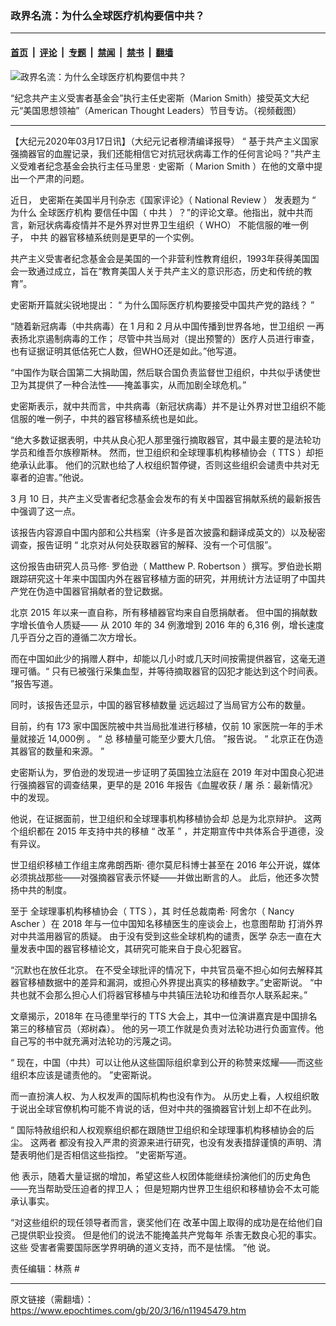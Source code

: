 ### 政界名流：为什么全球医疗机构要信中共？

---

#### [首页](../../../..?n11945479) &nbsp;|&nbsp; [评论](../../../../../epoch-comment?n11945479) &nbsp;|&nbsp; [专题](../../../../../epoch-special?n11945479) &nbsp;|&nbsp; [禁闻](../../../../../epoch-news?n11945479) &nbsp;|&nbsp; [禁书](../../../../../books?n11945479) &nbsp;|&nbsp; [翻墙](https://github.com/gfw-breaker/nogfw/blob/master/README.md?n11945479)


<div><img alt="政界名流：为什么全球医疗机构要信中共？" class="attachment-djy_600_400 size-djy_600_400 wp-post-image" src="https://i.epochtimes.com/assets/uploads/2020/03/MLE-1200800-02-600x400.jpg"/>
<div class="caption">
 <p>
  “纪念共产主义受害者基金会”执行主任史密斯（Marion Smith）接受英文大纪元“美国思想领袖”（American Thought Leaders）节目专访。（视频截图）
 </p>
</div></div><hr/><div class="post_content" id="artbody" itemprop="articleBody">
 <!-- article content begin -->
 <p>
  【大纪元2020年03月17日讯】（大纪元记者穆清编译报导）
  <span class="s2">
   “
  </span>
  <span class="s1">
   基于共产主义国家强摘器官的血腥记录，我们还能相信它对抗冠状病毒工作的任何言论吗？”共产主义受难者纪念基金会执行主任马里恩
  </span>
  <span class="s2">
   ·
  </span>
  <span class="s1">
   史密斯（
  </span>
  <span class="s2">
   Marion Smith
  </span>
  <span class="s1">
   ）在他的文章中提出一个严肃的问题。
  </span>
 </p>
 <p class="p3">
  <span class="s1">
   近日，
  </span>
  <span class="s1">
   史密斯在美国半月刊杂志《国家评论》（
  </span>
  <span class="s2">
   National Review
  </span>
  <span class="s1">
   ）
  </span>
  <span class="s1">
   发表题为
  </span>
  <span class="s2">
   “
  </span>
  <span class="s1">
   为什么
   <ok href="https://www.epochtimes.com/gb/tag/%E5%85%A8%E7%90%83%E5%8C%BB%E7%96%97%E6%9C%BA%E6%9E%84.html">
    全球医疗机构
   </ok>
   要信任中国（
   <ok href="https://www.epochtimes.com/gb/tag/%E4%B8%AD%E5%85%B1.html">
    中共
   </ok>
   ）？”的评论文章。他指出，就中共而言，新冠状病毒疫情并不是外界对世界卫生组织（
   <span class="s2">
    WHO）
   </span>
   不能信服的唯一例子，
   <ok href="https://www.epochtimes.com/gb/tag/%E4%B8%AD%E5%85%B1.html">
    中共
   </ok>
   的器官移植系统则是更早的一个实例。
  </span>
 </p>
 <p class="p3">
  <span class="s1">
   共产主义受害者纪念基金会是美国的一个非营利性教育组织，1993年获得美国国会一致通过成立，旨在“教育美国人关于共产主义的意识形态，历史和传统的教育”。
  </span>
 </p>
 <p class="p3">
  <span class="s1">
   史密斯开篇就尖锐地提出：
  </span>
  <span class="s2">
   “
  </span>
  <span class="s1">
   为什么国际医疗机构要接受中国共产党的路线？
  </span>
  <span class="s2">
   ”
  </span>
 </p>
 <p class="p3">
  <span class="s1">
   “随着新冠病毒（中共病毒）在
  </span>
  <span class="s2">
   1
  </span>
  <span class="s1">
   月和
  </span>
  <span class="s2">
   2
  </span>
  <span class="s1">
   月从中国传播到世界各地，世卫组织
  </span>
  <span class="s1">
   一再表扬北京遏制病毒的工作；
  </span>
  <span class="s1">
   尽管中共当局对（提出预警的）医疗人员进行审查，也有证据证明其低估死亡人数，但WHO还是如此。”他写道。
  </span>
 </p>
 <p class="p3">
  <span class="s1">
   “中国作为联合国第二大捐助国，然后联合国负责监督世卫组织，中共似乎诱使世卫为其提供了一种合法性——掩盖事实，从而加剧全球危机。”
  </span>
 </p>
 <p class="p3">
  <span class="s1">
   史密斯表示，就中共而言，中共病毒（新冠状病毒）并不是让外界对世卫组织不能信服的唯一例子，中共的器官移植系统也是如此。
  </span>
 </p>
 <p class="p1">
  <span class="s1">
   “绝大多数证据表明，中共从良心犯人那里强行摘取器官，其中最主要的是法轮功学员和维吾尔族穆斯林。
  </span>
  <span class="s1">
   然而，世卫组织和全球理事机构移植协会（
  </span>
  <span class="s2">
   TTS
  </span>
  <span class="s1">
   ）却拒绝承认此事。
  </span>
  <span class="s1">
   他们的沉默也给了人权组织暂停键，否则这些组织会谴责中共对无辜者的迫害。”他说。
  </span>
 </p>
 <p class="p1">
  <span class="s1">
   <span class="s2">
    3
   </span>
   月
   <span class="s2">
    10
   </span>
   日，共产主义受害者纪念基金会发布的有关中国器官捐献系统的最新报告中强调了这一点。
  </span>
 </p>
 <p class="p3">
  <span class="s1">
   该报告内容源自中国内部和公共档案（许多是首次披露和翻译成英文的）以及秘密调查，报告证明
  </span>
  <span class="s2">
   “
  </span>
  <span class="s1">
   北京对从何处获取器官的解释、没有一个可信服”。
  </span>
 </p>
 <p class="p3">
  <span class="s1">
   这份报告由研究人员马修‧
  </span>
  <span class="s1">
   罗伯逊（
  </span>
  <span class="s2">
   Matthew P. Robertson
  </span>
  <span class="s1">
   ）撰写。罗伯逊长期跟踪研究这十年来中国国内外在器官移植方面的研究，并用统计方法证明了中国共产党在伪造中国器官捐献者的登记数据。
  </span>
 </p>
 <p class="p3">
  <span class="s1">
   北京
  </span>
  <span class="s2">
   2015
  </span>
  <span class="s1">
   年以来一直自称，所有移植器官均来自自愿捐献者。
  </span>
  <span class="s1">
   但中国的捐献数字增长值令人质疑——
  </span>
  <span class="s1">
   从
  </span>
  <span class="s2">
   2010
  </span>
  <span class="s1">
   年的
  </span>
  <span class="s2">
   34
  </span>
  <span class="s1">
   例激增到
  </span>
  <span class="s2">
   2016
  </span>
  <span class="s1">
   年的
  </span>
  <span class="s2">
   6,316
  </span>
  <span class="s1">
   例，增长速度几乎百分之百的遵循二次方增长。
  </span>
 </p>
 <p class="p3">
  <span class="s1">
   而在中国如此少的捐赠人群中，却能以几小时或几天时间按需提供器官，这毫无道理可循。“
  </span>
  <span class="s1">
   只有已被强行采集血型，并等待摘取器官的囚犯才能达到这个时间表。
  </span>
  <span class="s2">
   ”报告写道。
  </span>
 </p>
 <p class="p3">
  <span class="s1">
   同时，该报告还显示，中国的器官移植数量
  </span>
  <span class="s6">
   远远超过了当局官方公布的数量。
  </span>
 </p>
 <p class="p3">
  <span class="s1">
   目前，约有
  </span>
  <span class="s2">
   173
  </span>
  <span class="s1">
   家中国医院被中共当局批准进行移植，仅前
  </span>
  <span class="s2">
   10
  </span>
  <span class="s1">
   家医院一年的手术量就接近
  </span>
  <span class="s2">
   14,000例
  </span>
  <span class="s1">
   。
  </span>
  <span class="s2">
   “ 总
  </span>
  <span class="s1">
   移植量可能至少要大几倍。
  </span>
  <span class="s2">
   ”报告说。
  </span>
  <span class="s2">
   “
  </span>
  <span class="s1">
   北京正在伪造其器官的数量和来源。
  </span>
  <span class="s2">
   ”
  </span>
 </p>
 <p class="p3">
  <span class="s1">
   史密斯认为，罗伯逊的发现进一步证明了英国独立法庭在
  </span>
  <span class="s2">
   2019
  </span>
  <span class="s1">
   年对中国良心犯进行强摘器官的调查结果，更早的是
  </span>
  <span class="s2">
   2016
  </span>
  <span class="s1">
   年报告《血腥收获
  </span>
  <span class="s2">
   /
  </span>
  <span class="s1">
   屠
  </span>
  <span class="s6">
   杀：最新情况》中的发现。
  </span>
 </p>
 <p class="p3">
  <span class="s1">
   他说，在证据面前，世卫组织和全球理事机构移植协会却
  </span>
  <span class="s1">
   总是为北京辩护。
  </span>
  <span class="s1">
   这两个组织都在
  </span>
  <span class="s2">
   2015
  </span>
  <span class="s1">
   年支持中共的移植
  </span>
  <span class="s2">
   “
  </span>
  <span class="s1">
   改革
  </span>
  <span class="s2">
   ”
  </span>
  <span class="s1">
   ，并定期宣传中共体系合乎道德，没有异议。
  </span>
 </p>
 <p class="p3">
  <span class="s1">
   世卫组织移植工作组主席弗朗西斯‧
  </span>
  <span class="s1">
   德尔莫尼科博士甚至在
  </span>
  <span class="s2">
   2016
  </span>
  <span class="s1">
   年公开说，媒体必须挑战那些——对强摘器官表示怀疑——并做出断言的人。
  </span>
  <span class="s1">
   此后，他还多次赞扬中共的制度。
  </span>
 </p>
 <p class="p3">
  <span class="s1">
   至于
  </span>
  <span class="s1">
   全球理事机构移植协会（
   <span class="s2">
    TTS
   </span>
   ），其
  </span>
  <span class="s1">
   时任总裁南希‧
  </span>
  <span class="s1">
   阿舍尔（
  </span>
  <span class="s2">
   Nancy Ascher
  </span>
  <span class="s1">
   ）在
   <span class="s2">
    2018
   </span>
   年与一位中国知名移植医生的座谈会上，也意图帮助
  </span>
  <span class="s1">
   打消外界对中共滥用器官的质疑。
  </span>
  <span class="s1">
   由于没有受到这些全球机构的谴责，医学
  </span>
  <span class="s6">
   杂志一直在大量发表中国的器官移植论文，其研究可能来自于良心犯器官。
  </span>
 </p>
 <p class="p3">
  <span class="s1">
   “沉默也在放任北京。
  </span>
  <span class="s1">
   在不受全球批评的情况下，中共官员毫不担心如何去解释其器官移植数据中的差异和漏洞，或担心外界提出真实的移植数字。”史密斯说。
  </span>
  <span class="s1">
   “中共也就不会那么担心人们将器官移植与中共镇压法轮功和维吾尔人联系起来。”
  </span>
 </p>
 <p class="p3">
  <span class="s2">
   文章揭示，2018年
  </span>
  <span class="s1">
   在马德里举行的
  </span>
  <span class="s2">
   TTS
  </span>
  <span class="s1">
   大会上，其中一位演讲嘉宾是中国排名第三的移植官员（郑树森）。
  </span>
  <span class="s1">
   他的另一项工作就是负责对法轮功进行负面宣传。他自己写的书中就充满对法轮功的污蔑之词。
  </span>
  <span class="s2">
   <span class="Apple-converted-space">
   </span>
  </span>
 </p>
 <p class="p3">
  <span class="s2">
   “
  </span>
  <span class="s1">
   现在，中国（中共）可以让他从这些国际组织拿到公开的称赞来炫耀——而这些组织本应该是谴责他的。
  </span>
  <span class="s2">
   ”史密斯说。
  </span>
 </p>
 <p class="p3">
  <span class="s2">
   而一直扮演人权、为人权发声的国际机构也没有作为。
  </span>
  <span class="s1">
   从历史上看，人权组织敢于说出全球官僚机构可能不肯说的话，但对中共的强摘器官计划上却不在此列。
  </span>
 </p>
 <p class="p3">
  <span class="s2">
   “
  </span>
  <span class="s1">
   国际特赦组织和人权观察组织都在跟随世卫组织和全球理事机构移植协会的后尘。
  </span>
  这两者
  <span class="s1">
   都没有投入严肃的资源来进行研究，也没有发表措辞谨慎的声明、清楚表明他们是否相信这些指控。
  </span>
  <span class="s2">
   ”史密斯写道。
  </span>
 </p>
 <p class="p1">
  他
  <span class="s1">
   表示，随着大量证据的增加，希望这些人权团体能继续扮演他们的历史角色——充当帮助受压迫者的捍卫人；
  </span>
  <span class="s1">
   但是短期内世界卫生组织和移植协会不太可能承认事实。
  </span>
 </p>
 <p class="p1">
  <span class="s2">
   “对这些组织的现任领导者而言，褒奖他们在
  </span>
  <span class="s1">
   改革中国上取得的成功是在给他们自己提供职业投资。
  </span>
  <span class="s1">
   但是他们的说法不能掩盖共产党每年
  </span>
  <span class="s6">
   杀害无数良心犯的事实。
  </span>
  这些
  <span class="s1">
   受害者需要国际医学界明确的道义支持，而不是怯懦。
  </span>
  <span class="s2">
   ”他
  </span>
  <span class="s1">
   说。
  </span>
 </p>
 <p class="p1">
  责任编辑：林燕 #
 </p>
 <!-- article content end -->
 <div id="below_article_ad">
 </div>
</div>


---

原文链接（需翻墙）：https://www.epochtimes.com/gb/20/3/16/n11945479.htm